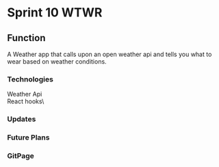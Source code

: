 # Sprint 10  WTWR


## Function

A Weather app that calls upon an open weather api and tells you what to wear based on weather conditions.

### Technologies
Weather Api\
React hooks\



### Updates



### Future Plans

### GitPage
